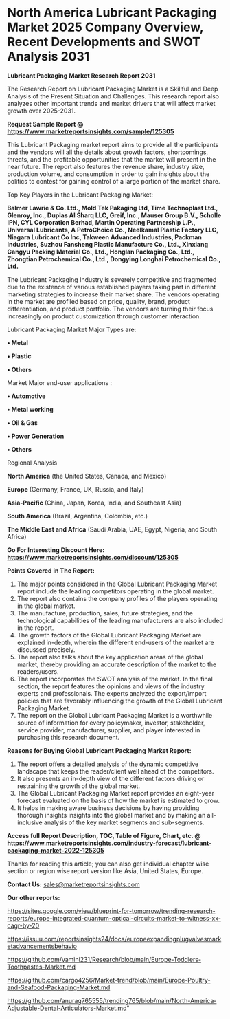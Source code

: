 # North America Lubricant Packaging Market 2025 Company Overview, Recent Developments and SWOT Analysis 2031

<strong>Lubricant Packaging Market Research Report 2031</strong>

The Research Report on Lubricant Packaging Market is a Skillful and Deep Analysis of the Present Situation and Challenges. This research report also analyzes other important trends and market drivers that will affect market growth over 2025-2031.

<strong>Request Sample Report @ <a href=https://www.marketreportsinsights.com/sample/125305>https://www.marketreportsinsights.com/sample/125305</a></strong>

This Lubricant Packaging market report aims to provide all the participants and the vendors will all the details about growth factors, shortcomings, threats, and the profitable opportunities that the market will present in the near future. The report also features the revenue share, industry size, production volume, and consumption in order to gain insights about the politics to contest for gaining control of a large portion of the market share.

Top Key Players in the Lubricant Packaging Market:

<strong>Balmer Lawrie & Co. Ltd., Mold Tek Pakaging Ltd, Time Technoplast Ltd., Glenroy, Inc., Duplas Al Sharq LLC, Greif, Inc., Mauser Group B.V., Scholle IPN, CYL Corporation Berhad, Martin Operating Partnership L.P., Universal Lubricants, A PetroChoice Co., Neelkamal Plastic Factory LLC, Niagara Lubricant Co Inc, Takween Advanced Industries, Packman Industries, Suzhou Fansheng Plastic Manufacture Co., Ltd., Xinxiang Gangyu Packing Material Co., Ltd., Honglan Packaging Co., Ltd., Zhongtian Petrochemical Co., Ltd., Dongying Longhai Petrochemical Co., Ltd.</strong>

The Lubricant Packaging Industry is severely competitive and fragmented due to the existence of various established players taking part in different marketing strategies to increase their market share. The vendors operating in the market are profiled based on price, quality, brand, product differentiation, and product portfolio. The vendors are turning their focus increasingly on product customization through customer interaction.

Lubricant Packaging Market Major Types are:

<strong>• Metal

• Plastic

• Others</strong>

Market Major end-user applications :

<strong>• Automotive

• Metal working

• Oil & Gas

• Power Generation

• Others</strong>

Regional Analysis

</u><strong><b>North America</b></strong> (the United States, Canada, and Mexico)

<strong><b>Europe </b></strong>(Germany, France, UK, Russia, and Italy)

<strong><b>Asia-Pacific</b></strong> (China, Japan, Korea, India, and Southeast Asia)

<strong><b>South America</b></strong> (Brazil, Argentina, Colombia, etc.)

<strong><b>The Middle East and Africa</b></strong> (Saudi Arabia, UAE, Egypt, Nigeria, and South Africa)

<strong>Go For Interesting Discount Here: <a href=https://www.marketreportsinsights.com/discount/125305>https://www.marketreportsinsights.com/discount/125305</a></strong>

<strong>Points Covered in The Report:</strong>
<ol>
  <li>The major points considered in the Global Lubricant Packaging Market report include the leading competitors operating in the global market.</li>
  <li>The report also contains the company profiles of the players operating in the global market.</li>
  <li>The manufacture, production, sales, future strategies, and the technological capabilities of the leading manufacturers are also included in the report.</li>
  <li>The growth factors of the Global Lubricant Packaging Market are explained in-depth, wherein the different end-users of the market are discussed precisely.</li>
  <li>The report also talks about the key application areas of the global market, thereby providing an accurate description of the market to the readers/users.</li>
  <li>The report incorporates the SWOT analysis of the market. In the final section, the report features the opinions and views of the industry experts and professionals. The experts analyzed the export/import policies that are favorably influencing the growth of the Global Lubricant Packaging Market.</li>
  <li>The report on the Global Lubricant Packaging Market is a worthwhile source of information for every policymaker, investor, stakeholder, service provider, manufacturer, supplier, and player interested in purchasing this research document.</li>
</ol>
<strong>Reasons for Buying Global Lubricant Packaging Market Report:</strong>

<ol>
  <li>The report offers a detailed analysis of the dynamic competitive landscape that keeps the reader/client well ahead of the competitors.</li>
  <li>It also presents an in-depth view of the different factors driving or restraining the growth of the global market.</li>
  <li>The Global Lubricant Packaging Market report provides an eight-year forecast evaluated on the basis of how the market is estimated to grow.</li>
  <li>It helps in making aware business decisions by having providing thorough insights insights into the global market and by making an all-inclusive analysis of the key market segments and sub-segments.</li>
</ol>
<strong>Access full Report Description, TOC, Table of Figure, Chart, etc. @ <a href=https://www.marketreportsinsights.com/industry-forecast/lubricant-packaging-market-2022-125305>https://www.marketreportsinsights.com/industry-forecast/lubricant-packaging-market-2022-125305</a></strong>


Thanks for reading this article; you can also get individual chapter wise section or region wise report version like Asia, United States, Europe.

<strong>Contact Us:</strong>
sales@marketreportsinsights.com

<strong>Our other reports:</strong>

<a href=https://sites.google.com/view/blueprint-for-tomorrow/trending-research-reports/europe-integrated-quantum-optical-circuits-market-to-witness-xx-cagr-by-20>https://sites.google.com/view/blueprint-for-tomorrow/trending-research-reports/europe-integrated-quantum-optical-circuits-market-to-witness-xx-cagr-by-20</a>

<a href=https://issuu.com/reportsinsights24/docs/europeexpandingplugvalvesmarketadvancementsbehavio>https://issuu.com/reportsinsights24/docs/europeexpandingplugvalvesmarketadvancementsbehavio</a>

<a href=https://github.com/yamini231/Research/blob/main/Europe-Toddlers-Toothpastes-Market.md>https://github.com/yamini231/Research/blob/main/Europe-Toddlers-Toothpastes-Market.md</a>

<a href=https://github.com/cargo4256/Market-trend/blob/main/Europe-Poultry-and-Seafood-Packaging-Market.md>https://github.com/cargo4256/Market-trend/blob/main/Europe-Poultry-and-Seafood-Packaging-Market.md</a>

<a href=https://github.com/anurag765555/trending765/blob/main/North-America-Adjustable-Dental-Articulators-Market.md>https://github.com/anurag765555/trending765/blob/main/North-America-Adjustable-Dental-Articulators-Market.md</a>"
